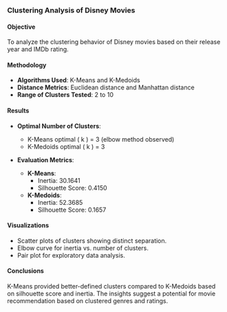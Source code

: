 ### Clustering Analysis of Disney Movies

#### Objective
To analyze the clustering behavior of Disney movies based on their release year and IMDb rating.

#### Methodology
- **Algorithms Used**: K-Means and K-Medoids
- **Distance Metrics**: Euclidean distance and Manhattan distance
- **Range of Clusters Tested**: 2 to 10

#### Results
- **Optimal Number of Clusters**: 
  - K-Means optimal \( k \) = 3 (elbow method observed)
  - K-Medoids optimal \( k \) = 3

- **Evaluation Metrics**:
  - **K-Means**:
    - Inertia: 30.1641
    - Silhouette Score: 0.4150
  - **K-Medoids**:
    - Inertia: 52.3685
    - Silhouette Score: 0.1657

#### Visualizations
- Scatter plots of clusters showing distinct separation.
- Elbow curve for inertia vs. number of clusters.
- Pair plot for exploratory data analysis.

#### Conclusions
K-Means provided better-defined clusters compared to K-Medoids based on silhouette score and inertia. The insights suggest a potential for movie recommendation based on clustered genres and ratings.

